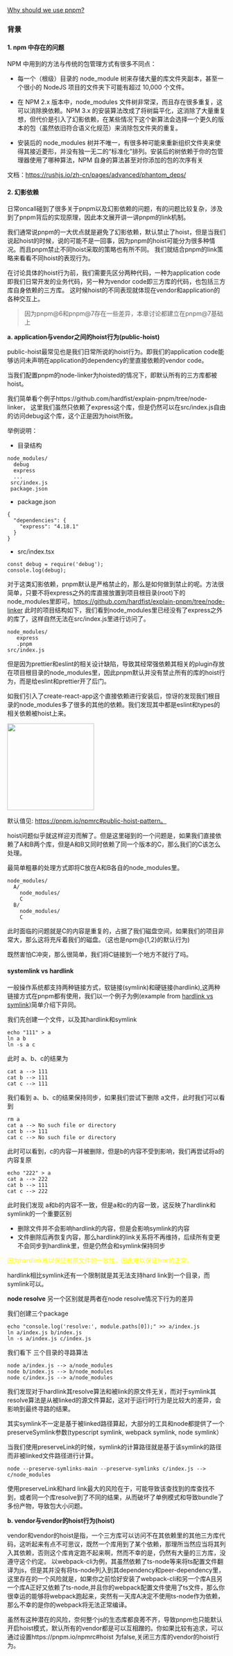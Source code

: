 [Why should we use pnpm?](https://medium.com/pnpm/why-should-we-use-pnpm-75ca4bfe7d93)

### 背景
#### 1. npm 中存在的问题

NPM 中用到的方法与传统的包管理方式有很多不同点：

- 每一个（根级）目录的 node_module 树来存储大量的库文件夹副本，甚至一个很小的 NodeJS 项目的文件夹下可能有超过 10,000 个文件。

- 在 NPM 2.x 版本中，node_modules 文件树非常深，而且存在很多重复，这可以消除换依赖。NPM 3.x 的安装算法改成了将树扁平化，这消除了大量重复想，但代价是引入了幻影依赖，在某些情况下这个新算法会选择一个更久的版本的包（虽然依旧符合语义化规范）来消除包文件夹的重复。

- 安装后的 node_modules 树并不唯一，有很多种可能来重新组织文件夹来使得其接近菱形，并没有独一无二的“标准化”排列。安装后的树依赖于你的包管理器使用了哪种算法，NPM 自身的算法甚至对你添加的包的次序有关

文档：https://rushjs.io/zh-cn/pages/advanced/phantom_deps/

#### 2. 幻影依赖
日常oncall碰到了很多关于pnpm以及幻影依赖的问题，有的问题比较复杂，涉及到了pnpm背后的实现原理，因此本文展开讲一讲pnpm的link机制。

我们通常说pnpm的一大优点就是避免了幻影依赖，默认禁止了hoist，但是当我们说起hoist的时候，说的可能不是一回事，因为pnpm的hoist可能分为很多种情况。而且pnpm禁止不同hoist采取的策略也有所不同。
我们就结合pnpm的link策略来看看不同hoist的表现行为。

在讨论具体的hoist行为前，我们需要先区分两种代码，一种为application code即我们日常开发的业务代码，另一种为vendor code即三方库的代码，也包括三方库自身依赖的三方库。
这时候hoist的不同表现就体现在vendor和application的各种交互上。

> 因为pnpm@6和pnpm@7存在一些差异，本章讨论都建立在pnpm@7基础上

**a. application与vendor之间的hoist行为(public-hoist)**

 public-hoist最常见也是我们日常所说的hoist行为。即我们的application code能够访问未声明在application的dependency的里直接依赖的vendor code。

当我们配置pnpm的node-linker为hoisted的情况下，即默认所有的三方库都被hoist。

我们简单看个例子https://github.com/hardfist/explain-pnpm/tree/node-linker， 这里我们虽然只依赖了express这个库，但是仍然可以在src/index.js自由的访问debug这个库，这个正是因为hoist所致。

 举例说明：
- 目录结构
```
node_modules/
  debug
  express
  ...
 src/index.js
 package.json
```
- package.json
```
{
  "dependencies": {
    "express": "4.18.1"
  }
}
```
- src/index.tsx
```
const debug = require('debug');
console.log(debug);
```

对于这类幻影依赖，pnpm默认是严格禁止的，那么是如何做到禁止的呢。方法很简单，只要不将express之外的库直接放置到项目根目录(root)下的node_modules里即可。https://github.com/hardfist/explain-pnpm/tree/node-linker
此时的项目结构如下，我们看到node_modules里已经没有了express之外的库了，这样自然无法在src/index.js里进行访问了。

```
node_modules/
   express
   .pnpm
src/index.js
```
但是因为prettier和eslint的相关设计缺陷，导致其经常强依赖其相关的plugin存放在项目根目录的node_modules里，因此pnpm默认并没有禁止所有的库的hoist行为，而是给eslint和prettier开了后门。

如我们引入了create-react-app这个直接依赖进行安装后，惊讶的发现我们根目录的node_modules多了很多的其他的依赖。我们发现其中都是eslint和types的相关依赖被hoist上来。

<img src="./assets/eslint.png" width="200">

默认值见: https://pnpm.io/npmrc#public-hoist-pattern。


hoist问题似乎就这样迎刃而解了。但是这里碰到的一个问题是，如果我们直接依赖了A和B两个库，但是A和B又同时依赖了同一个版本的C，那么我们的C该怎么处理。

最简单粗暴的处理方式即将C放在A和B各自的node_modules里。
```
node_modules/
  A/
    node_modules/
    C
  B/
    node_modules/
    C
```
此时面临的问题就是C的内容是重复的，占据了我们磁盘空间，如果我们的项目非常大，那么这将充斥着我们的磁盘。（这也是npm@{1,2}的默认行为)

既然害怕C冲突，那么很简单，我们将C链接到一个地方不就行了吗。

#### systemlink vs hardlink
一般操作系统都支持两种链接方式，软链接(symlink)和硬链接(hardlink),这两种链接方式在pnpm都有使用，我们以一个例子为例(example from [hardlink vs symlink](https://stackoverflow.com/questions/185899/what-is-the-difference-between-a-symbolic-link-and-a-hard-link#:~:text=A%20simple%20way%20to%20see,to%20the%20actual%20file%20itself.))简单介绍下异同。

我们先创建一个文件，以及其hardlink和symlink
```
echo "111" > a
ln a b
ln -s a c
```

此时 a、b、c的结果为
```
cat a --> 111
cat b --> 111
cat c --> 111
```

我们看到 a、b、c的结果保持同步，如果我们尝试下删除 a文件，此时我们可以看到
```
rm a
cat a --> No such file or directory
cat b --> 111
cat c --> No such file or directory
```

此时可以看到，c的内容一并被删除，但是b的内容不受到影响，我们再尝试将a的内容复原
```
echo "222" > a
cat a --> 222
cat b --> 111
cat c --> 222
```

此时我们发现 a和b的内容不一致，但是a和c的内容一致，这反映了hardlink和symlink的一个重要区别
- 删除文件并不会影响hardlink的内容，但是会影响symlink的内容
- 文件删除后再恢复内容，那么hardlink的link关系将不再维持，后续所有变更不会同步到hardlink里，但是仍然会和symlink保持同步

<font color="yellow">因为hardlink难以保证和原文件的一致性，因此难以保证hmr的正常。</font>

hardlink相比symlink还有一个限制就是其无法支持hard link到一个目录，而symlink可以。

**node resolve**
另一个区别就是两者在node resolve情况下行为的差异

我们创建三个package
```
echo "console.log('resolve:', module.paths[0]);" >> a/index.js
ln a/index.js b/index.js
ln -s a/index.js c/index.js
```
我们看下 三个目录的寻路算法
```
node a/index.js --> a/node_modules
node b/index.js --> b/node_modules
node c/index.js --> a/node_modules
```
我们发现对于hardlink其resolve算法和被link的原文件无关，而对于symlink其resolve算法是从被linked的源文件算起，这对于运行时行为是比较大的差异，会影响到最终寻路的结果。

其实symlink不一定是基于被linked路径算起，大部分的工具和node都提供了一个preserveSymlink参数(typescript symlink, webpack symlink, node symlink）

当我们使用preserveLink的时候，symlink的计算路径就是基于该symlink的路径而非被linked文件路径进行计算。
```
node --preserve-symlinks-main --preserve-symlinks c/index.js --> c/node_modules
```
使用preserveLink和hard link最大的风险在于，可能导致该查找到的库查找不到，或者同一个库resolve到了不同的结果，从而破坏了单例模式和导致bundle了多份产物，导致包大小问题。


**b. vendor与vendor的hoist行为(hoist)**

vendor和vendor的hoist是指，一个三方库可以访问不在其依赖里的其他三方库代码，这听起来有点不可思议，既然一个库用到了某个依赖，那理所当然应当将其列入其依赖，否则这个库肯定跑不起来啊，然而不幸的是，仍然有大量的三方库，没遵守这个约定。
以webpack-cli为例，其虽然依赖了ts-node等来将ts配置文件翻译为js，但是其并没有将ts-node列入到其dependency和peer-dependency里，这里存在的一个风险就是，如果你之前恰好安装了webpack-cli和另一个库A且另一个库A正好又依赖了ts-node,并且你的webpack配置文件使用了ts文件，那么你很幸运的能够将webpack跑起来，突然有一天库A决定不使用ts-node作为依赖，那么不幸的是你的webpack将无法正常编译。

虽然有这种潜在的风险，奈何整个js的生态库都良莠不齐，导致pnpm也只能默认开启hoist模式，默认所有的vendor都是可以互相蹭的。你如果比较有追求，可以通过设置https://pnpm.io/npmrc#hoist 为false,关闭三方库的vendor的hoist行为。


